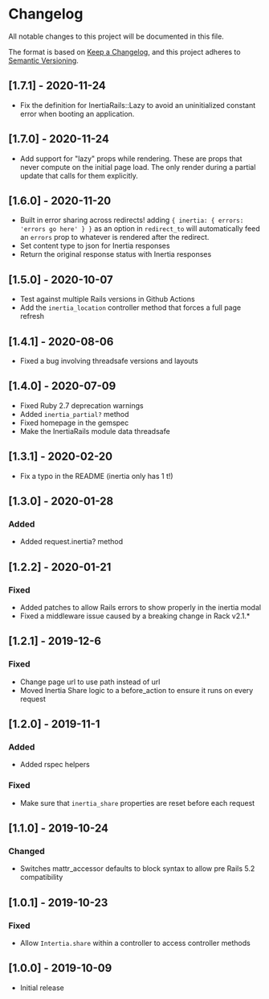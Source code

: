 # Changelog
All notable changes to this project will be documented in this file.

The format is based on [Keep a Changelog](https://keepachangelog.com/en/1.0.0/),
and this project adheres to [Semantic Versioning](https://semver.org/spec/v2.0.0.html).

## [1.7.1] - 2020-11-24

* Fix the definition for InertiaRails::Lazy to avoid an uninitialized constant error when booting an application. 

## [1.7.0] - 2020-11-24

* Add support for "lazy" props while rendering. These are props that never compute on the initial page load. The only render during a partial update that calls for them explicitly.

## [1.6.0] - 2020-11-20

* Built in error sharing across redirects! adding `{ inertia: { errors: 'errors go here' } }` as an option in `redirect_to` will automatically feed an `errors` prop to whatever is rendered after the redirect.
* Set content type to json for Inertia responses
* Return the original response status with Inertia responses

## [1.5.0] - 2020-10-07

* Test against multiple Rails versions in Github Actions
* Add the `inertia_location` controller method that forces a full page refresh

## [1.4.1] - 2020-08-06

* Fixed a bug involving threadsafe versions and layouts

## [1.4.0] - 2020-07-09

* Fixed Ruby 2.7 deprecation warnings
* Added `inertia_partial?` method
* Fixed homepage in the gemspec
* Make the InertiaRails module data threadsafe

## [1.3.1] - 2020-02-20

* Fix a typo in the README (inertia only has 1 t!)

## [1.3.0] - 2020-01-28

### Added

* Added request.inertia? method

## [1.2.2] - 2020-01-21

### Fixed

* Added patches to allow Rails errors to show properly in the inertia modal
* Fixed a middleware issue caused by a breaking change in Rack v2.1.*

## [1.2.1] - 2019-12-6

### Fixed

* Change page url to use path instead of url
* Moved Inertia Share logic to a before_action to ensure it runs on every request

## [1.2.0] - 2019-11-1

### Added

* Added rspec helpers

### Fixed

* Make sure that `inertia_share` properties are reset before each request

## [1.1.0] - 2019-10-24

### Changed

* Switches mattr_accessor defaults to block syntax to allow pre Rails 5.2 compatibility

## [1.0.1] - 2019-10-23

### Fixed

* Allow `Intertia.share` within a controller to access controller methods

## [1.0.0] - 2019-10-09

* Initial release
